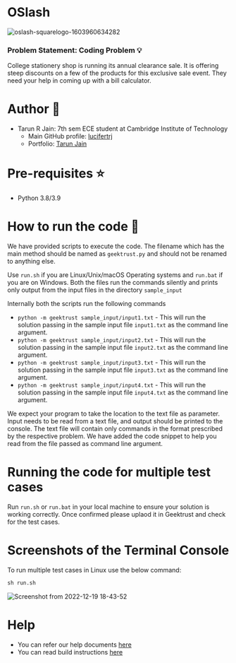 # OSlash

![oslash-squarelogo-1603960634282](https://user-images.githubusercontent.com/121029146/208433356-725401b4-4640-40ba-9763-54f43ffec22b.png)

### Problem Statement: Coding Problem 💡

College stationery shop is running its annual clearance sale. It is offering steep discounts on a few of the products for this exclusive sale event. They need your help in coming up with a bill calculator.

# Author 👥

- Tarun R Jain: 7th sem ECE student at Cambridge Institute of Technology
  - Main GitHub profile: [lucifertrj](https://github.com/lucifertrj)
  - Portfolio: [Tarun Jain](https://trjpedia.netlify.app)

# Pre-requisites ⭐
* Python 3.8/3.9

# How to run the code 📢

We have provided scripts to execute the code. The filename which has the main method should be named as `geektrust.py` and should not be renamed to anything else.

Use `run.sh` if you are Linux/Unix/macOS Operating systems and `run.bat` if you are on Windows. Both the files run the commands silently and prints only output from the input files in the directory `sample_input`

Internally both the scripts run the following commands 

* `python -m geektrust sample_input/input1.txt` - This will run the solution passing in the sample input file `input1.txt` as the command line argument.
* `python -m geektrust sample_input/input2.txt` - This will run the solution passing in the sample input file `input2.txt` as the command line argument.
* `python -m geektrust sample_input/input3.txt` - This will run the solution passing in the sample input file `input3.txt` as the command line argument.
* `python -m geektrust sample_input/input4.txt` - This will run the solution passing in the sample input file `input4.txt` as the command line argument.

 We expect your program to take the location to the text file as parameter. Input needs to be read from a text file, and output should be printed to the console. The text file will contain only commands in the format prescribed by the respective problem. We have added the code snippet to help you read from the file passed as command line argument. 

 # Running the code for multiple test cases 
 
Run `run.sh` or `run.bat` in your local machine to ensure your solution is working correctly. Once confirmed please uplaod it in Geektrust and check for the test cases.

# Screenshots of the Terminal Console

To run multiple test cases in Linux use the below command:

```py
sh run.sh
```

![Screenshot from 2022-12-19 18-43-52](https://user-images.githubusercontent.com/121029146/208434296-f12fe52b-6f62-4aa0-8499-e048bc9363f5.png)


# Help

* You can refer our help documents [here](https://help.geektrust.com)
* You can read build instructions [here](https://github.com/geektrust/coding-problem-artefacts/tree/master/Python#no-build)
